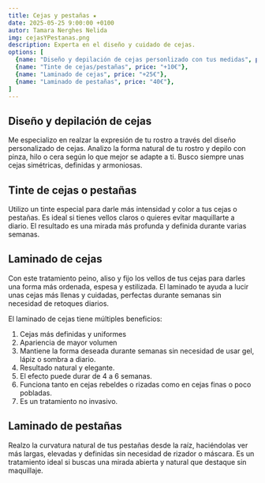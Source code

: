 ```yaml
---
title: Cejas y pestañas ★
date: 2025-05-25 9:00:00 +0100
autor: Tamara Nerghes Nelida
img: cejasYPestanas.png
description: Experta en el diseño y cuidado de cejas.
options: [
  {name: "Diseño y depilación de cejas personlizado con tus medidas", price: "15€"},
  {name: "Tinte de cejas/pestañas", price: "+10€"},
  {name: "Laminado de cejas", price: "+25€"},
  {name: "Laminado de pestañas", price: "40€"},
]
---
```


## Diseño y depilación de cejas

Me especializo en realzar la expresión de tu rostro a través del diseño personalizado de cejas. Analizo la forma natural de tu rostro y depilo con pinza, hilo o cera según lo que mejor se adapte a ti. Busco siempre unas cejas simétricas, definidas y armoniosas.

## Tinte de cejas o pestañas

Utilizo un tinte especial para darle más intensidad y color a tus cejas o pestañas. Es ideal si tienes vellos claros o quieres evitar maquillarte a diario. El resultado es una mirada más profunda y definida durante varias semanas.

## Laminado de cejas

Con este tratamiento peino, aliso y fijo los vellos de tus cejas para darles una forma más ordenada, espesa y estilizada. El laminado te ayuda a lucir unas cejas más llenas y cuidadas, perfectas durante semanas sin necesidad de retoques diarios.

El laminado de cejas tiene múltiples beneficios:

1. Cejas más definidas y uniformes
1. Apariencia de mayor volumen
1. Mantiene la forma deseada durante semanas sin necesidad de usar gel, lápiz o sombra a diario.
1. Resultado natural y elegante.
1. El efecto puede durar de 4 a 6 semanas.
1. Funciona tanto en cejas rebeldes o rizadas como en cejas finas o poco pobladas.
1. Es un tratamiento no invasivo.

## Laminado de pestañas

Realzo la curvatura natural de tus pestañas desde la raíz, haciéndolas ver más largas, elevadas y definidas sin necesidad de rizador o máscara. Es un tratamiento ideal si buscas una mirada abierta y natural que destaque sin maquillaje.
